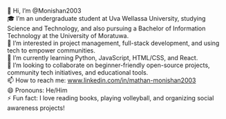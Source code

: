 👋 Hi, I’m @Monishan2003  
🎓 I’m an undergraduate student at Uva Wellassa University, studying Science and Technology, and also pursuing a Bachelor of Information Technology at the University of Moratuwa.  
👀 I’m interested in project management, full-stack development, and using tech to empower communities.  
🌱 I’m currently learning Python, JavaScript, HTML/CSS, and React.  
💞️ I’m looking to collaborate on beginner-friendly open-source projects, community tech initiatives, and educational tools.  
📫 How to reach me: www.linkedin.com/in/mathan-monishan2003  
😄 Pronouns: He/Him  
⚡ Fun fact: I love reading books, playing volleyball, and organizing social awareness projects!


<!---
Monishan2003/Monishan2003 is a ✨ special ✨ repository because its `README.md` (this file) appears on your GitHub profile.
You can click the Preview link to take a look at your changes.
--->
